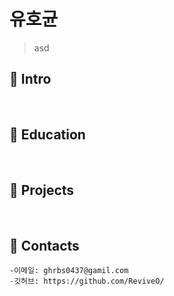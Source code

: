 # 유호균

> asd


## :pushpin: Intro
</br>

## :pushpin: Education
</br>



## :pushpin: Projects
</br>



## :pushpin: Contacts
```
-이메일: ghrbs0437@gamil.com
-깃허브: https://github.com/ReviveO/
```